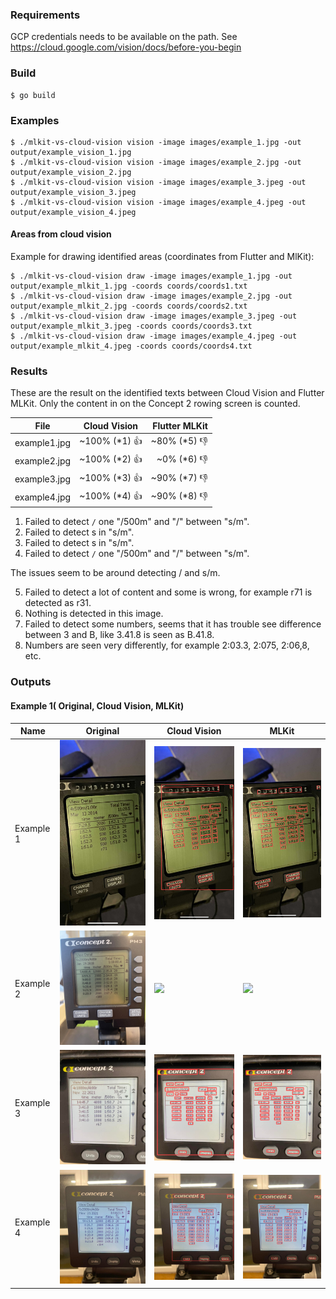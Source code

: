 ### Requirements

GCP credentials needs to be available on the path. See https://cloud.google.com/vision/docs/before-you-begin

### Build

````
$ go build 
````

### Examples

```
$ ./mlkit-vs-cloud-vision vision -image images/example_1.jpg -out output/example_vision_1.jpg
$ ./mlkit-vs-cloud-vision vision -image images/example_2.jpg -out output/example_vision_2.jpg
$ ./mlkit-vs-cloud-vision vision -image images/example_3.jpeg -out output/example_vision_3.jpeg
$ ./mlkit-vs-cloud-vision vision -image images/example_4.jpeg -out output/example_vision_4.jpeg
```

#### Areas from cloud vision

Example for drawing identified areas (coordinates from Flutter and MlKit):

```
$ ./mlkit-vs-cloud-vision draw -image images/example_1.jpg -out output/example_mlkit_1.jpg -coords coords/coords1.txt
$ ./mlkit-vs-cloud-vision draw -image images/example_2.jpg -out output/example_mlkit_2.jpg -coords coords/coords2.txt
$ ./mlkit-vs-cloud-vision draw -image images/example_3.jpeg -out output/example_mlkit_3.jpeg -coords coords/coords3.txt
$ ./mlkit-vs-cloud-vision draw -image images/example_4.jpeg -out output/example_mlkit_4.jpeg -coords coords/coords4.txt
```

### Results

These are the result on the identified texts between Cloud Vision and Flutter MLKit. Only the content in on the Concept
2 rowing screen is counted.

| File   |      Cloud Vision      |  Flutter MLKit    |
|----------|:-------------: |---------------:   |
| example1.jpg | ~100% (*1) 👍        |    ~80% (*5) 👎        |
| example2.jpg | ~100% (*2) 👍        |    ~0%  (*6) 👎       |
| example3.jpg | ~100% (*3) 👍        |    ~90% (*7) 👎          |
| example4.jpg | ~100% (*4) 👍        |    ~90% (*8) 👎          |

1. Failed to detect `/` one "/500m" and "/" between "s/m".
2. Failed to detect s in "s/m".
3. Failed to detect s in "s/m".
4. Failed to detect `/` one "/500m" and "/" between "s/m".

The issues seem to be around detecting / and s/m.

5. Failed to detect a lot of content and some is wrong, for example r71 is detected as r31.
6. Nothing is detected in this image.
7. Failed to detect some numbers, seems that it has trouble see difference between 3 and B, like 3.41.8 is seen as
   B.41.8.
8. Numbers are seen very differently, for example 2:03.3, 2:075, 2:06,8, etc.

### Outputs

#### Example 1( Original, Cloud Vision, MLKit)

|  Name | Original   | Cloud Vision  | MLKit  |
|---|---|---|---|
|  Example 1 | ![](images/example_1.jpg)  | ![](output/example_vision_1.jpg) | ![](output/example_mlkit_1.jpg)  |
|  Example 2 | ![](images/example_2.jpg)  | ![](output/example_vision_2.jpg)  |  ![](output/example_mlkit_2.jpg) |
|  Example 3 | ![](images/example_3.jpeg)  | ![](output/example_vision_3.jpeg)  |  ![](output/example_mlkit_3.jpeg) |
|  Example 4 | ![](images/example_4.jpeg)  | ![](output/example_vision_4.jpeg)  |  ![](output/example_mlkit_4.jpeg) |
